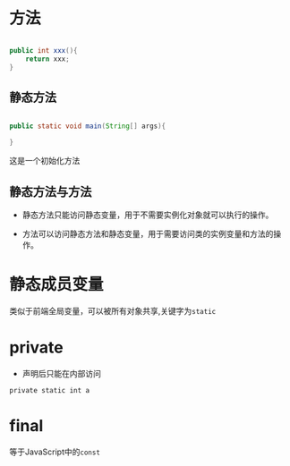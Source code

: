 # 方法

```JAVA

public int xxx(){
    return xxx;
}

```

## 静态方法

```JAVA

public static void main(String[] args){

}

```

  这是一个初始化方法

  ## 静态方法与方法

  * 静态方法只能访问静态变量，用于不需要实例化对象就可以执行的操作。

  * 方法可以访问静态方法和静态变量，用于需要访问类的实例变量和方法的操作。

  # 静态成员变量

  类似于前端全局变量，可以被所有对象共享,关键字为`static` 

  # private

  * 声明后只能在内部访问

  `private static int a`

  # final

  等于JavaScript中的`const`